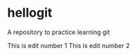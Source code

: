 hellogit
========

A repository to practice learning git

This is edit number 1
This is edit number 2


